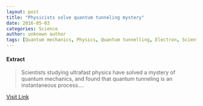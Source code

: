 ```yaml
---
layout: post
title: "Physicists solve quantum tunneling mystery"
date: 2016-05-03
categories: Science
author: unknown author
tags: [Quantum mechanics, Physics, Quantum tunnelling, Electron, Scientific theories, Theoretical physics, Particle physics, Solid state engineering, Applied and interdisciplinary physics, Science, Modern physics, Chemistry, Mechanics, Condensed matter physics, Scientific method, Physical sciences]
---
```





#### Extract
>Scientists studying ultrafast physics have solved a mystery of quantum mechanics, and found that quantum tunneling is an instantaneous process....



[Visit Link](http://feeds.sciencedaily.com/~r/sciencedaily/~3/78m9KcpZfvM/150527103112.htm)


